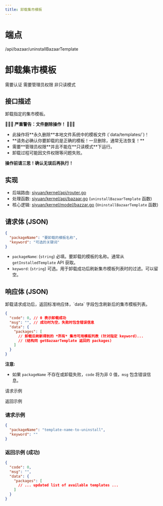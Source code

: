```yaml
---
title: 卸载集市模板
---
```

# 端点

/api/bazaar/uninstallBazaarTemplate

# 卸载集市模板

需要认证 需要管理员权限 非只读模式

## 接口描述

卸载指定的集市模板。

**🚨🚨🚨 严重警告：文件删除操作！ 🚨🚨🚨**

-   此操作将\*\*永久删除\*\*本地文件系统中的模板文件 (\`data/templates/\`)！
-   \*\*请务必确认你要卸载的是正确的模板！一旦删除，通常无法恢复！\*\*
-   需要\*\*管理员权限\*\*并且不能在\*\*只读模式\*\*下运行。
-   卸载过程可能因文件权限等问题失败。

**操作前请三思！确认无误后再执行！**

## 实现

-   后端路由: [siyuan/kernel/api/router.go](https://github.com/siyuan-note/siyuan/blob/master/kernel/api/router.go)
-   处理函数: [siyuan/kernel/api/bazaar.go](https://github.com/siyuan-note/siyuan/blob/master/kernel/api/bazaar.go) (`uninstallBazaarTemplate` 函数)
-   核心逻辑: [siyuan/kernel/model/bazzar.go](https://github.com/siyuan-note/siyuan/blob/master/kernel/model/bazzar.go) (`UninstallBazaarTemplate` 函数)

## 请求体 (JSON)

```json
{
  "packageName": "要卸载的模板名称",
  "keyword": "可选的关键词"
}
```

-   `packageName`: (`string`) 必填。要卸载的模板的名称。通常从 `getInstalledTemplate` API 获取。
-   `keyword`: (`string`) 可选。用于卸载成功后刷新集市模板列表时的过滤。可以留空。

## 响应体 (JSON)

卸载请求成功后，返回标准响应体，\`data\` 字段包含刷新后的集市模板列表。

```json
{
  "code": 0, // 0 表示卸载成功
  "msg": "", // 成功时为空，失败时包含错误信息
  "data": {
    "packages": [
      // 卸载后刷新得到的 *所有* 集市可用模板列表 (针对指定 keyword)...
      // (结构同 getBazaarTemplate 返回的 packages)
    ]
  }
}
```

**注意:**

-   如果 `packageName` 不存在或卸载失败，`code` 将为非 0 值，`msg` 包含错误信息。

请求示例

返回示例

### 请求示例

```json
{
  "packageName": "template-name-to-uninstall",
  "keyword": ""
}
```

### 返回示例 (成功)

```json
{
  "code": 0,
  "msg": "",
  "data": {
    "packages": [
      // ... updated list of available templates ...
    ]
  }
}
```

